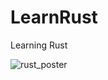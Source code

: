 # LearnRust
Learning Rust


![rust_poster](https://user-images.githubusercontent.com/96421894/230803748-9602d378-8059-4017-8c5d-83bd27f9a5e0.png)
